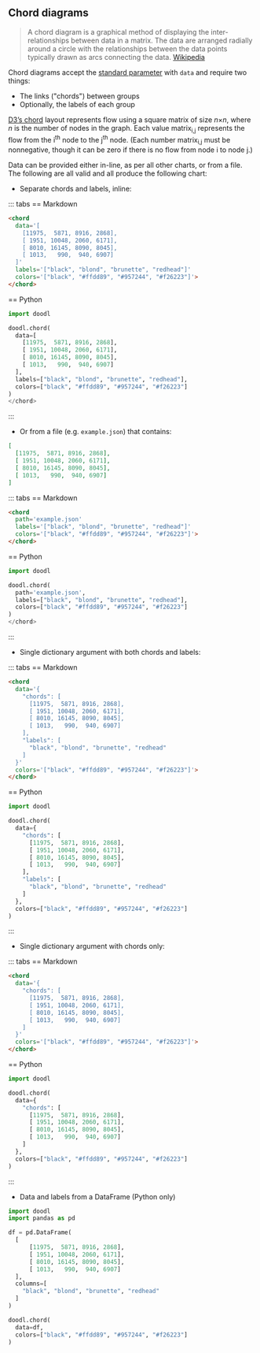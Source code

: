 ## Chord diagrams

> A chord diagram is a graphical method of displaying the
> inter-relationships between data in a matrix. The data are arranged
> radially around a circle with the relationships between the data
> points typically drawn as arcs connecting the data.
> [Wikipedia](https://en.wikipedia.org/wiki/Chord_diagram_(information_visualization))

Chord diagrams accept the [standard parameter](/charts/#standard-parameters)
with `data` and require two things:

- The links ("chords") between groups
- Optionally, the labels of each group

[D3’s chord](https://d3js.org/d3-chord) layout represents flow using a square matrix of size
<i>n</i>×<i>n</i>,
where *n* is the number of nodes in the graph. Each value
matrix<sub>i,j</sub> represents the flow from the i<sup>th</sup> node to the j<sup>th</sup>
node. (Each number matrix<sub>i,j</sub> must be nonnegative, though it can
be zero if there is no flow from node i to node
j.)

Data can be provided either in-line, as per
all other charts, or from a file. The following are all valid
and all produce the following chart:

<span class="doodl-chart" id="chord_0"></span>

- Separate chords and labels, inline:

::: tabs
== Markdown
```html
<chord
  data='[
    [11975,  5871, 8916, 2868],
    [ 1951, 10048, 2060, 6171],
    [ 8010, 16145, 8090, 8045],
    [ 1013,   990,  940, 6907]
  ]'
  labels='["black", "blond", "brunette", "redhead"]'
  colors='["black", "#ffdd89", "#957244", "#f26223"]'>
</chord>
```
== Python
```python
import doodl

doodl.chord(
  data=[
    [11975,  5871, 8916, 2868],
    [ 1951, 10048, 2060, 6171],
    [ 8010, 16145, 8090, 8045],
    [ 1013,   990,  940, 6907]
  ],
  labels=["black", "blond", "brunette", "redhead"],
  colors=["black", "#ffdd89", "#957244", "#f26223"]
)
</chord>
```
:::

- Or from a file (e.g. `example.json`) that contains:

```json
[
  [11975,  5871, 8916, 2868],
  [ 1951, 10048, 2060, 6171],
  [ 8010, 16145, 8090, 8045],
  [ 1013,   990,  940, 6907]
]
```

::: tabs
== Markdown
```html
<chord
  path='example.json'
  labels='["black", "blond", "brunette", "redhead"]'
  colors='["black", "#ffdd89", "#957244", "#f26223"]'>
</chord>
```
== Python
```python
import doodl

doodl.chord(
  path='example.json',
  labels=["black", "blond", "brunette", "redhead"],
  colors=["black", "#ffdd89", "#957244", "#f26223"]
)
</chord>
```
:::

- Single dictionary argument with both chords and labels:

::: tabs
== Markdown
```html
<chord
  data='{
    "chords": [
      [11975,  5871, 8916, 2868],
      [ 1951, 10048, 2060, 6171],
      [ 8010, 16145, 8090, 8045],
      [ 1013,   990,  940, 6907]
    ],
    "labels": [
      "black", "blond", "brunette", "redhead"
    ]
  }'
  colors='["black", "#ffdd89", "#957244", "#f26223"]'>
</chord>
```
== Python
```python
import doodl

doodl.chord(
  data={
    "chords": [
      [11975,  5871, 8916, 2868],
      [ 1951, 10048, 2060, 6171],
      [ 8010, 16145, 8090, 8045],
      [ 1013,   990,  940, 6907]
    ],
    "labels": [
      "black", "blond", "brunette", "redhead"
    ]
  },
  colors=["black", "#ffdd89", "#957244", "#f26223"]
)
```
:::

- Single dictionary argument with chords only:

::: tabs
== Markdown
```html
<chord
  data='{
    "chords": [
      [11975,  5871, 8916, 2868],
      [ 1951, 10048, 2060, 6171],
      [ 8010, 16145, 8090, 8045],
      [ 1013,   990,  940, 6907]
    ]
  }'
  colors='["black", "#ffdd89", "#957244", "#f26223"]'>
</chord>
```
== Python
```python
import doodl

doodl.chord(
  data={
    "chords": [
      [11975,  5871, 8916, 2868],
      [ 1951, 10048, 2060, 6171],
      [ 8010, 16145, 8090, 8045],
      [ 1013,   990,  940, 6907]
    ]
  },
  colors=["black", "#ffdd89", "#957244", "#f26223"]
)
```
:::

- Data and labels from a DataFrame (Python only)

```python
import doodl
import pandas as pd

df = pd.DataFrame(
  [
      [11975,  5871, 8916, 2868],
      [ 1951, 10048, 2060, 6171],
      [ 8010, 16145, 8090, 8045],
      [ 1013,   990,  940, 6907]
  ],
  columns=[
    "black", "blond", "brunette", "redhead"
  ]
)

doodl.chord(
  data=df,
  colors=["black", "#ffdd89", "#957244", "#f26223"]
)
```

<script>
 setTimeout(() => {
  Promise.resolve().then(() => 
  Doodl.chord(
    '#chord_0',
    [
      [11975,  5871, 8916, 2868],
      [ 1951, 10048, 2060, 6171],
      [ 8010, 16145, 8090, 8045],
      [ 1013,   990,  940, 6907]
    ], {
      'width': 350,
      'height': 350
    },{},["black", "#ffdd89", "#957244", "#f26223"]
  ));
}, 1000);
</script>
